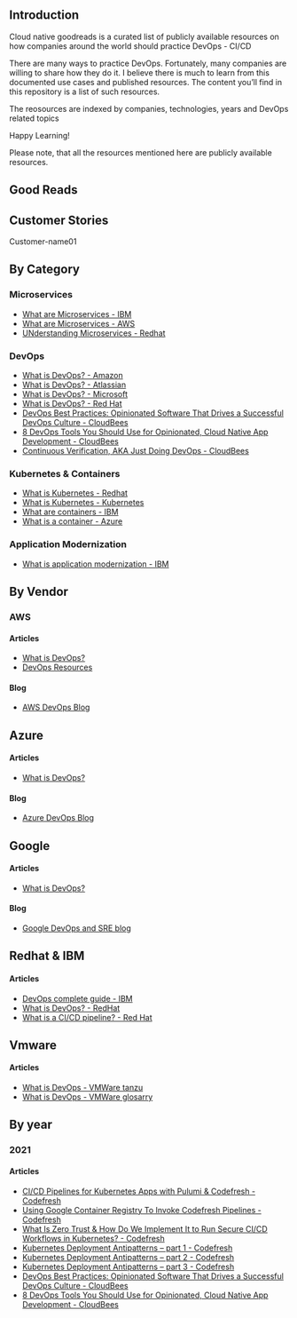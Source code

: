 <br>

## Introduction
Cloud native goodreads is a curated list of publicly available resources on how companies around the world should practice DevOps - CI/CD

There are many ways to practice DevOps. Fortunately, many companies are willing to share how they do it. I believe there is much to learn from this documented use cases and published resources. The content you’ll find in this repository is a list of such resources.

The reosources are indexed by companies, technologies, years and DevOps related topics

Happy Learning!

Please note, that all the resources mentioned here are publicly available resources.
## Good Reads
## Customer Stories
  Customer-name01
## By Category

### Microservices
* [What are Microservices - IBM](https://www.ibm.com/cloud/learn/microservices)
* [What are Microservices - AWS](https://aws.amazon.com/microservices)
* [UNderstanding Microservices - Redhat](https://www.redhat.com/en/topics/microservices)
### DevOps
* [What is DevOps? - Amazon](https://aws.amazon.com/devops/what-is-devops) 
* [What is DevOps? - Atlassian](https://www.atlassian.com/devops) 
* [What is DevOps? - Microsoft](https://docs.microsoft.com/en-us/azure/devops/learn/what-is-devops) 
* [What is DevOps? - Red Hat](https://www.redhat.com/en/topics/devops) 
* [DevOps Best Practices: Opinionated Software That Drives a Successful DevOps Culture - CloudBees](https://www.cloudbees.com/blog/devops-best-practices) 
* [8 DevOps Tools You Should Use for Opinionated, Cloud Native App Development - CloudBees](https://www.cloudbees.com/blog/devops-tools-cloud-native-development) 
* [Continuous Verification, AKA Just Doing DevOps - CloudBees](https://www.cloudbees.com/blog/continuous-verification) 
### Kubernetes & Containers
* [What is Kubernetes - Redhat](https://www.redhat.com/en/topics/containers/what-is-kubernetes)
* [What is Kubernetes - Kubernetes](https://kubernetes.io/docs/concepts/overview/what-is-kubernetes/)
* [What are containers - IBM](https://www.ibm.com/cloud/learn/containers)
* [What is a container - Azure](https://azure.microsoft.com/en-in/overview/what-is-a-container)
### Application Modernization
* [What is application modernization - IBM](https://www.vmware.com/topics/glossary/content/application-modernization)
## By Vendor

### AWS
#### Articles
* [What is DevOps?](https://aws.amazon.com/devops/what-is-devops)
* [DevOps Resources](https://aws.amazon.com/devops/resources)

#### Blog
* [AWS DevOps Blog](https://aws.amazon.com/blogs/devops/)

## Azure
#### Articles
* [What is DevOps?](https://docs.microsoft.com/en-us/azure/devops/learn/what-is-devops)

#### Blog
* [Azure DevOps Blog](https://devblogs.microsoft.com/devops)

## Google
#### Articles
* [What is DevOps?](https://cloud.google.com/devops)
#### Blog
* [Google DevOps and SRE blog](https://cloud.google.com/blog/products/devops-sre)
## Redhat & IBM
#### Articles
* [DevOps complete guide - IBM](https://www.ibm.com/cloud/learn/devops-a-complete-guide)
* [What is DevOps? - RedHat](https://www.redhat.com/en/topics/devops)
* [What is a CI/CD pipeline? - Red Hat](https://www.redhat.com/en/topics/devops/what-cicd-pipeline)
## Vmware
#### Articles
* [What is DevOps - VMWare tanzu](https://tanzu.vmware.com/devops)
* [What is DevOps - VMWare glosarry](https://www.vmware.com/topics/glossary/content/devops)

## By year 
### 2021
#### Articles 
* [CI/CD Pipelines for Kubernetes Apps with Pulumi & Codefresh - Codefresh](https://codefresh.io/webinars/ci-cd-pipelines-kubernetes-apps-pulumi-codefresh) 
* [Using Google Container Registry To Invoke Codefresh Pipelines - Codefresh](https://codefresh.io/continuous-integration/using-google-container-registry-invoke-codefresh-pipelines/) 
* [What Is Zero Trust & How Do We Implement It to Run Secure CI/CD Workflows in Kubernetes? - Codefresh](https://codefresh.io/security-testing/codefresh-runner-overview) 
* [Kubernetes Deployment Antipatterns – part 1 - Codefresh](https://codefresh.io/kubernetes-tutorial/kubernetes-antipatterns-1) 
* [Kubernetes Deployment Antipatterns – part 2 - Codefresh](https://codefresh.io/kubernetes-tutorial/kubernetes-antipatterns-2) 
* [Kubernetes Deployment Antipatterns – part 3 - Codefresh](https://codefresh.io/kubernetes-tutorial/kubernetes-antipatterns-3) 
* [DevOps Best Practices: Opinionated Software That Drives a Successful DevOps Culture - CloudBees](https://www.cloudbees.com/blog/devops-best-practices) 
* [8 DevOps Tools You Should Use for Opinionated, Cloud Native App Development - CloudBees](https://www.cloudbees.com/blog/devops-tools-cloud-native-development)